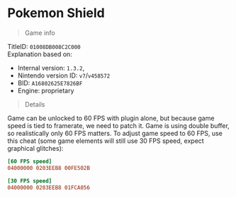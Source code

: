# Pokemon Shield

> Game info

TitleID: `01008DB008C2C000`<br>
Explanation based on:
- Internal version: `1.3.2`, 
- Nintendo version ID: `v7`/`v458572`
- BID: `A16802625E7826BF`
- Engine: proprietary

> Details

Game can be unlocked to 60 FPS with plugin alone, but because game speed is tied to framerate, we need to patch it. Game is using double buffer, so realistically only 60 FPS matters. To adjust game speed to 60 FPS, use this cheat (some game elements will still use 30 FPS speed, expect graphical glitches):

```ini
[60 FPS speed]
04000000 0203EEB8 00FE502B

[30 FPS speed]
04000000 0203EEB8 01FCA056
```
